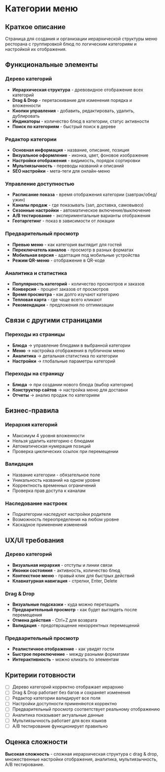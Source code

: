 # Категории меню

## Краткое описание

Страница для создания и организации иерархической структуры меню ресторана с группировкой блюд по логическим категориям и настройкой их отображения.

## Функциональные элементы

### Дерево категорий

- **Иерархическая структура** - древовидное отображение всех категорий
- **Drag & Drop** - перетаскивание для изменения порядка и вложенности
- **Кнопки управления** - добавить, редактировать, удалить, дублировать
- **Индикаторы** - количество блюд в категории, статус активности
- **Поиск по категориям** - быстрый поиск в дереве

### Редактор категории

- **Основная информация** - название, описание, позиция
- **Визуальное оформление** - иконка, цвет, фоновое изображение
- **Настройки отображения** - видимость, порядок сортировки
- **Мультиязычность** - переводы названий и описаний
- **SEO настройки** - мета-теги для онлайн-меню

### Управление доступностью

- **Расписание показа** - время отображения категории (завтрак/обед/ужин)
- **Каналы продаж** - где показывать (зал, доставка, самовывоз)
- **Сезонные настройки** - автоматическое включение/выключение
- **A/B тестирование** - экспериментальные варианты отображения
- **Геотаргетинг** - показ в зависимости от локации

### Предварительный просмотр

- **Превью меню** - как категория выглядит для гостей
- **Переключатель каналов** - просмотр в разных форматах
- **Мобильная версия** - адаптация под мобильные устройства
- **Режим QR-меню** - отображение в QR-коде

### Аналитика и статистика

- **Популярность категорий** - количество просмотров и заказов
- **Конверсия** - процент заказов от просмотров
- **Время просмотра** - как долго изучают категорию
- **Тепловая карта** - где чаще всего кликают
- **Рекомендации** - предложения по оптимизации

## Связи с другими страницами

### Переходы из страницы

- **Блюда** → управление блюдами в выбранной категории
- **Меню** → настройка отображения в публичном меню
- **Аналитика** → детальная статистика по категории
- **Настройки** → глобальные параметры категорий

### Переходы на страницу

- **Блюда** → при создании нового блюда (выбор категории)
- **Конструктор сайтов** → настройка меню для доставки
- **Отчеты** → анализ продаж по категориям

## Бизнес-правила

### Иерархия категорий

- Максимум 4 уровня вложенности
- Нельзя удалить категорию с блюдами
- Автоматическая нумерация позиций
- Проверка циклических ссылок при перемещении

### Валидация

- Название категории - обязательное поле
- Уникальность названий на одном уровне
- Корректность временных ограничений
- Проверка прав доступа к каналам

### Наследование настроек

- Подкатегории наследуют настройки родителя
- Возможность переопределения на любом уровне
- Каскадное применение изменений

## UX/UI требования

### Дерево категорий

- **Визуальная иерархия** - отступы и линии связи
- **Иконки состояния** - активность, количество блюд
- **Контекстное меню** - правый клик для быстрых действий
- **Клавиатурная навигация** - стрелки, Enter, Delete

### Drag & Drop

- **Визуальные подсказки** - куда можно перетащить
- **Предварительный просмотр** - как будет выглядеть после перемещения
- **Отмена действия** - Ctrl+Z для возврата
- **Валидация** - предотвращение некорректных перемещений

### Предварительный просмотр

- **Реалистичное отображение** - как увидят гости
- **Быстрое переключение** - между разными форматами
- **Интерактивность** - можно кликать по элементам

## Критерии готовности

- [ ] Дерево категорий корректно отображает иерархию
- [ ] Drag & Drop работает без багов и сохраняет изменения
- [ ] Редактор категории валидирует все поля
- [ ] Настройки доступности применяются корректно
- [ ] Предварительный просмотр соответствует реальному отображению
- [ ] Аналитика показывает актуальные данные
- [ ] Мультиязычность работает для всех языков
- [ ] A/B тестирование функционирует правильно

## Оценка сложности

**Высокая сложность** - сложная иерархическая структура с drag & drop, множественные настройки отображения, аналитика, мультиязычность, A/B тестирование.
